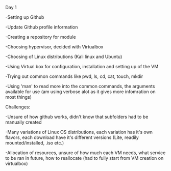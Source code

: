 Day 1

-Setting up Github

-Update Github profile information

-Creating a repository for module

-Choosing hypervisor, decided with Virtualbox

-Choosing of Linux distributions (Kali linux and Ubuntu)

-Using Virtual box for configuration, installation and setting up of the VM

-Trying out common commands like pwd, ls, cd, cat, touch, mkdir

-Using 'man' to read more into the common commands, the arguments available for use (am using verbose alot as it gives more infomration on most things)

Challenges:

-Unsure of how github works, didn't know that subfolders had to be manually created

-Many variations of Linux OS distributions, each variation has it's own flavors, each download have it's different versions (Lite, readily mounted/installed, .iso etc.)

-Allocation of resources, unsure of how much each VM needs, what service to be ran in future, how to reallocate (had to fully start from VM creation on virtualbox)
